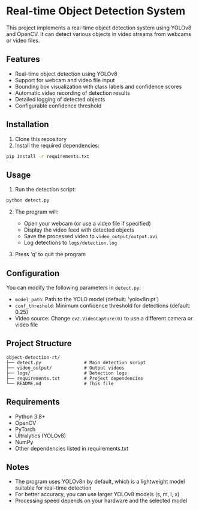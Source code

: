 # Real-time Object Detection System

This project implements a real-time object detection system using YOLOv8 and OpenCV. It can detect various objects in video streams from webcams or video files.

## Features

- Real-time object detection using YOLOv8
- Support for webcam and video file input
- Bounding box visualization with class labels and confidence scores
- Automatic video recording of detection results
- Detailed logging of detected objects
- Configurable confidence threshold

## Installation

1. Clone this repository
2. Install the required dependencies:
```bash
pip install -r requirements.txt
```

## Usage

1. Run the detection script:
```bash
python detect.py
```

2. The program will:
   - Open your webcam (or use a video file if specified)
   - Display the video feed with detected objects
   - Save the processed video to `video_output/output.avi`
   - Log detections to `logs/detection.log`

3. Press 'q' to quit the program

## Configuration

You can modify the following parameters in `detect.py`:

- `model_path`: Path to the YOLO model (default: 'yolov8n.pt')
- `conf_threshold`: Minimum confidence threshold for detections (default: 0.25)
- Video source: Change `cv2.VideoCapture(0)` to use a different camera or video file

## Project Structure

```
object-detection-rt/
├── detect.py                # Main detection script
├── video_output/            # Output videos
├── logs/                    # Detection logs
├── requirements.txt         # Project dependencies
└── README.md                # This file
```

## Requirements

- Python 3.8+
- OpenCV
- PyTorch
- Ultralytics (YOLOv8)
- NumPy
- Other dependencies listed in requirements.txt

## Notes

- The program uses YOLOv8n by default, which is a lightweight model suitable for real-time detection
- For better accuracy, you can use larger YOLOv8 models (s, m, l, x)
- Processing speed depends on your hardware and the selected model 
